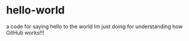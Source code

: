 # hello-world
a code for saying hello to the world
Im just doing for understanding how GitHub works!!!
